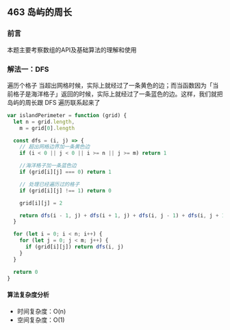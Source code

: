 ## 463 岛屿的周长

### 前言
本题主要考察数组的API及基础算法的理解和使用


### 解法一：DFS
遍历个格子 当超出网格时候，实际上就经过了一条黄色的边；而当函数因为「当前格子是海洋格子」返回的时候，实际上就经过了一条蓝色的边。这样，我们就把岛屿的周长跟 DFS 遍历联系起来了


```js
var islandPerimeter = function (grid) {
  let n = grid.length,
    m = grid[0].length

  const dfs = (i, j) => {
    // 超出网格边界加一条黄色边
    if (i < 0 || j < 0 || i >= n || j >= m) return 1

    //海洋格子加一条蓝色边
    if (grid[i][j] === 0) return 1

    // 处理已经遍历过的格子
    if (grid[i][j] !== 1) return 0

    grid[i][j] = 2

    return dfs(i - 1, j) + dfs(i + 1, j) + dfs(i, j - 1) + dfs(i, j + 1)
  }

  for (let i = 0; i < n; i++) {
    for (let j = 0; j < m; j++) {
      if (grid[i][j]) return dfs(i, j)
    }
  }

  return 0
}
```

#### 算法复杂度分析
- 时间复杂度：O(n)
- 空间复杂度：O(1) 
&nbsp;
    